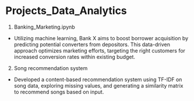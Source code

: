 # Projects_Data_Analytics
1) Banking_Marketing.ipynb
  - Utilizing machine learning, Bank X aims to boost borrower acquisition by predicting potential converters from depositors. This data-driven approach optimizes marketing efforts, targeting the right customers for increased conversion rates within existing budget.

2) Song recommendation system
  - Developed a content-based recommendation system using TF-IDF on song data, exploring missing values, and generating a similarity matrix to recommend songs based on input.

